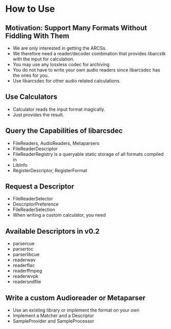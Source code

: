 # How to Use


## Motivation: Support Many Formats Without Fiddling With Them

  - We are only interested in getting the ARCSs.
  - We therefore need a reader/decoder combination that provides libarcstk with
    the input for calculation.
  - You may use any lossless codec for archiving
  - You do not have to write your own audio readers since libarcsdec has the
	ones for you.
  - Use libarcsdec for other audio related calculations.

## Use Calculators

  - Calculator reads the input format magically.
  - Just provides the result.

## Query the Capabilities of libarcsdec

  - FileReaders, AudioReaders, Metaparsers
  - FileReaderDescriptor
  - FileReaderRegistry is a queryable static storage of all formats compiled in
  - LibInfo
  - RegisterDescriptor, RegisterFormat

## Request a Descriptor

  - FileReaderSelector
  - DescriptorPreference
  - FileReaderSelection
  - When writing a custom calculator, you need

## Available Descriptors in v0.2

  - parsercue
  - parsertoc
  - parserlibcue
  - readerwav
  - readerflac
  - readerffmpeg
  - readerwvpk
  - readersndfile

## Write a custom Audioreader or Metaparser

  - Use an existing library or implement the format on your own
  - Implement a Matcher and a Descriptor
  - SampleProvider and SampleProcessor

